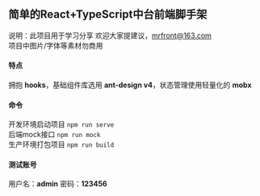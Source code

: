 ## 简单的React+TypeScript中台前端脚手架

说明：此项目用于学习分享 欢迎大家提建议，mrfront@163.com  
项目中图片/字体等素材勿商用

#### 特点
拥抱 **hooks**，基础组件库选用 **ant-design v4**，状态管理使用轻量化的 **mobx**

#### 命令
开发环境启动项目 `npm run serve`  
后端mock接口 `npm run mock`  
生产环境打包项目 `npm run build`  

#### 测试账号
用户名：**admin**
密码：**123456**